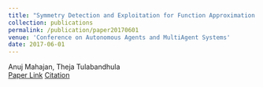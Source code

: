 ```yaml
---
title: "Symmetry Detection and Exploitation for Function Approximation in Deep RL"
collection: publications
permalink: /publication/paper20170601
venue: 'Conference on Autonomous Agents and MultiAgent Systems'
date: 2017-06-01
---
```

Anuj Mahajan, Theja Tulabandhula\
[Paper Link](http://anuj-mahajan.github.io/files/sdrl.pdf)    [Citation](/bibtex/paper3.html)
